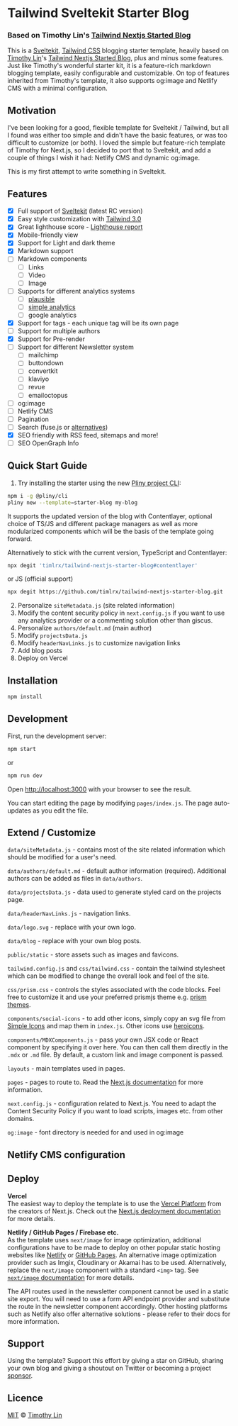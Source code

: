 # Tailwind Sveltekit Starter Blog

### Based on Timothy Lin's [Tailwind Nextjs Started Blog](https://github.com/timlrx/tailwind-nextjs-starter-blog)

This is a [Sveltekit](https://kit.svelte.dev/), [Tailwind CSS](https://tailwindcss.com/) blogging starter template, heavily based on [Timothy Lin](https://github.com/timlrx/)'s [Tailwind Nextjs Started Blog](https://github.com/timlrx/tailwind-nextjs-starter-blog), plus and minus some features. Just like Timothy's wonderful starter kit, it is a feature-rich markdown blogging template, easily configurable and customizable. On top of features inherited from Timothy's template, it also supports og:image and Netlify CMS with a minimal configuration.

## Motivation

I've been looking for a good, flexible template for Sveltekit / Tailwind, but all I found was either too simple and didn't have the basic features, or was too difficult to customize (or both). I loved the simple but feature-rich template of Timothy for Next.js, so I decided to port that to Sveltekit, and add a couple of things I wish it had: Netlify CMS and dynamic og:image.

This is my first attempt to write something in Sveltekit.

## Features

- [x] Full support of [Sveltekit](https://kit.svelte.dev/) (latest RC version)
- [x] Easy style customization with [Tailwind 3.0](https://tailwindcss.com/blog/tailwindcss-v3)
- [x] Great lighthouse score - [Lighthouse report](https://www.webpagetest.org/result/210111_DiC1_08f3670c3430bf4a9b76fc3b927716c5/)
- [x] Mobile-friendly view
- [x] Support for Light and dark theme
- [x] Markdown support
- [ ] Markdown components
  - [ ] Links
  - [ ] Video
  - [ ] Image
- [ ] Supports for different analytics systems
  - [ ] [plausible](https://plausible.io/)
  - [ ] [simple analytics](https://simpleanalytics.com/)
  - [ ] google analytics
- [x] Support for tags - each unique tag will be its own page
- [ ] Support for multiple authors
- [x] Support for Pre-render
- [ ] Support for different Newsletter system
  - [ ] mailchimp
  - [ ] buttondown
  - [ ] convertkit
  - [ ] klaviyo
  - [ ] revue
  - [ ] emailoctopus
- [ ] og:image
- [ ] Netlify CMS
- [ ] Pagination
- [ ] Search (fuse.js or [alternatives](https://github.com/leeoniya/uFuzzy#user-content-benchmark))
- [x] SEO friendly with RSS feed, sitemaps and more!
- [ ] SEO OpenGraph Info

## Quick Start Guide

1. Try installing the starter using the new [Pliny project CLI](https://github.com/timlrx/pliny):

```bash
npm i -g @pliny/cli
pliny new --template=starter-blog my-blog
```

It supports the updated version of the blog with Contentlayer, optional choice of TS/JS and different package managers as well as more modularized components which will be the basis of the template going forward.

Alternatively to stick with the current version, TypeScript and Contentlayer:

```bash
npx degit 'timlrx/tailwind-nextjs-starter-blog#contentlayer'
```

or JS (official support)

```bash
npx degit https://github.com/timlrx/tailwind-nextjs-starter-blog.git
```

2. Personalize `siteMetadata.js` (site related information)
3. Modify the content security policy in `next.config.js` if you want to use
   any analytics provider or a commenting solution other than giscus.
4. Personalize `authors/default.md` (main author)
5. Modify `projectsData.js`
6. Modify `headerNavLinks.js` to customize navigation links
7. Add blog posts
8. Deploy on Vercel

## Installation

```bash
npm install
```

## Development

First, run the development server:

```bash
npm start
```

or

```bash
npm run dev
```

Open [http://localhost:3000](http://localhost:3000) with your browser to see the result.

You can start editing the page by modifying `pages/index.js`. The page auto-updates as you edit the file.

## Extend / Customize

`data/siteMetadata.js` - contains most of the site related information which should be modified for a user's need.

`data/authors/default.md` - default author information (required). Additional authors can be added as files in `data/authors`.

`data/projectsData.js` - data used to generate styled card on the projects page.

`data/headerNavLinks.js` - navigation links.

`data/logo.svg` - replace with your own logo.

`data/blog` - replace with your own blog posts.

`public/static` - store assets such as images and favicons.

`tailwind.config.js` and `css/tailwind.css` - contain the tailwind stylesheet which can be modified to change the overall look and feel of the site.

`css/prism.css` - controls the styles associated with the code blocks. Feel free to customize it and use your preferred prismjs theme e.g. [prism themes](https://github.com/PrismJS/prism-themes).

`components/social-icons` - to add other icons, simply copy an svg file from [Simple Icons](https://simpleicons.org/) and map them in `index.js`. Other icons use [heroicons](https://heroicons.com/).

`components/MDXComponents.js` - pass your own JSX code or React component by specifying it over here. You can then call them directly in the `.mdx` or `.md` file. By default, a custom link and image component is passed.

`layouts` - main templates used in pages.

`pages` - pages to route to. Read the [Next.js documentation](https://nextjs.org/docs) for more information.

`next.config.js` - configuration related to Next.js. You need to adapt the Content Security Policy if you want to load scripts, images etc. from other domains.

`og:image` - font directory is needed for and used in og:image

## Netlify CMS configuration

## Deploy

**Vercel**  
The easiest way to deploy the template is to use the [Vercel Platform](https://vercel.com) from the creators of Next.js. Check out the [Next.js deployment documentation](https://nextjs.org/docs/deployment) for more details.

**Netlify / GitHub Pages / Firebase etc.**  
As the template uses `next/image` for image optimization, additional configurations have to be made to deploy on other popular static hosting websites like [Netlify](https://www.netlify.com/) or [GitHub Pages](https://pages.github.com/). An alternative image optimization provider such as Imgix, Cloudinary or Akamai has to be used. Alternatively, replace the `next/image` component with a standard `<img>` tag. See [`next/image` documentation](https://nextjs.org/docs/basic-features/image-optimization) for more details.

The API routes used in the newsletter component cannot be used in a static site export. You will need to use a form API endpoint provider and substitute the route in the newsletter component accordingly. Other hosting platforms such as Netlify also offer alternative solutions - please refer to their docs for more information.

## Support

Using the template? Support this effort by giving a star on GitHub, sharing your own blog and giving a shoutout on Twitter or becoming a project [sponsor](https://github.com/sponsors/timlrx).

## Licence

[MIT](https://github.com/timlrx/tailwind-nextjs-starter-blog/blob/master/LICENSE) © [Timothy Lin](https://www.timlrx.com)
